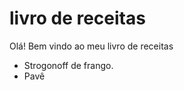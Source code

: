  # livro de receitas 

 Olá! Bem vindo ao meu livro de receitas 

  - Strogonoff de frango.
  - Pavê 